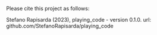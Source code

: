 Please cite this project as follows:

Stefano Rapisarda (2023),  playing_code - version 0.1.0. url: github.com/StefanoRapisarda/playing_code
